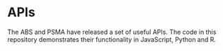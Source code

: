 # APIs
The ABS and PSMA have released a set of useful APIs.
The code in this repository demonstrates their functionality in JavaScript, Python and R.
